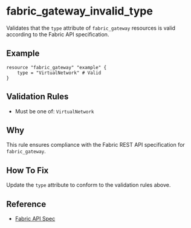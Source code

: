 # fabric_gateway_invalid_type

Validates that the `type` attribute of `fabric_gateway` resources is valid according to the Fabric API specification.

## Example

```hcl
resource "fabric_gateway" "example" {
    type = "VirtualNetwork" # Valid
}
```

## Validation Rules

- Must be one of: `VirtualNetwork`


## Why

This rule ensures compliance with the Fabric REST API specification for `fabric_gateway`.

## How To Fix

Update the `type` attribute to conform to the validation rules above.

## Reference

- [Fabric API Spec](https://github.com/microsoft/fabric-rest-api-specs/tree/main/platform/definitions/gateways.json)

